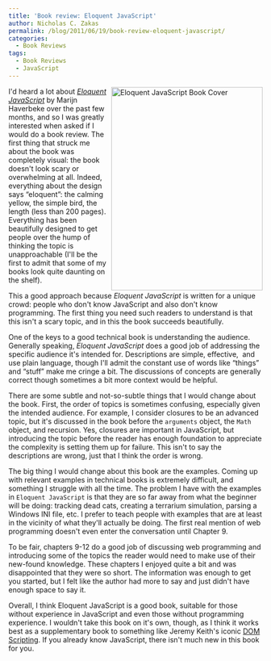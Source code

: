```yaml
---
title: 'Book review: Eloquent JavaScript'
author: Nicholas C. Zakas
permalink: /blog/2011/06/19/book-review-eloquent-javascript/
categories:
  - Book Reviews
tags:
  - Book Reviews
  - JavaScript
---
```

[<img src="/images/wp-content/uploads/2011/06/eloquentjs.png" alt="Eloquent JavaScript Book Cover" width="300" height="403" align="right" />][1]I'd heard a lot about <cite><a href="http://www.amazon.com/gp/product/1593272820?tag=nczonline-20">Eloquent JavaScript</a></cite> by Marijn Haverbeke over the past few months, and so I was greatly interested when asked if I would do a book review. The first thing that struck me about the book was completely visual: the book doesn't look scary or overwhelming at all. Indeed, everything about the design says &#8220;eloquent&#8221;: the calming yellow, the simple bird, the length (less than 200 pages). Everything has been beautifully designed to get people over the hump of thinking the topic is unapproachable (I'll be the first to admit that some of my books look quite daunting on the shelf).

This a good approach because <cite>Eloquent JavaScript</cite> is written for a unique crowd: people who don't know JavaScript and also don't know programming. The first thing you need such readers to understand is that this isn't a scary topic, and in this the book succeeds beautifully.

One of the keys to a good technical book is understanding the audience. Generally speaking, <cite>Eloquent JavaScript</cite> does a good job of addressing the specific audience it's intended for. Descriptions are simple, effective,  and use plain language, though I'll admit the constant use of words like &#8220;things&#8221; and &#8220;stuff&#8221; make me cringe a bit. The discussions of concepts are generally correct though sometimes a bit more context would be helpful.

There are some subtle and not-so-subtle things that I would change about the book. First, the order of topics is sometimes confusing, especially given the intended audience. For example, I consider closures to be an advanced topic, but it's discussed in the book before the `arguments` object, the `Math` object, and recursion. Yes, closures are important in JavaScript, but introducing the topic before the reader has enough foundation to appreciate the complexity is setting them up for failure. This isn't to say the descriptions are wrong, just that I think the order is wrong.

The big thing I would change about this book are the examples. Coming up with relevant examples in technical books is extremely difficult, and something I struggle with all the time. The problem I have with the examples in `Eloquent JavaScript` is that they are so far away from what the beginner will be doing: tracking dead cats, creating a terrarium simulation, parsing a Windows INI file, etc. I prefer to teach people with examples that are at least in the vicinity of what they'll actually be doing. The first real mention of web programming doesn't even enter the conversation until Chapter 9.

To be fair, chapters 9-12 do a good job of discussing web programming and introducing some of the topics the reader would need to make use of their new-found knowledge. These chapters I enjoyed quite a bit and was disappointed that they were so short. The information was enough to get you started, but I felt like the author had more to say and just didn't have enough space to say it.

Overall, I think Eloquent JavaScript is a good book, suitable for those without experience in JavaScript and even those without programming experience. I wouldn't take this book on it's own, though, as I think it works best as a supplementary book to something like Jeremy Keith's iconic [DOM Scripting][2]. If you already know JavaScript, there isn't much new in this book for you.

&nbsp;

 [1]: http://www.amazon.com/gp/product/1593272820?tag=nczonline-20
 [2]: http://www.amazon.com/DOM-Scripting-Design-JavaScript-Document/dp/1430233893/?tag=nczonline-20
